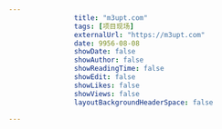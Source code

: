 ---
                title: "m3upt.com"
                tags: [项目现场]
                externalUrl: "https://m3upt.com"
                date: 9956-08-08
                showDate: false
                showAuthor: false
                showReadingTime: false
                showEdit: false
                showLikes: false
                showViews: false
                layoutBackgroundHeaderSpace: false
                ---


